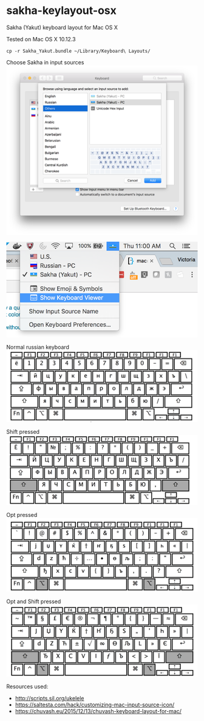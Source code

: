 # sakha-keylayout-osx
Sakha (Yakut) keyboard layout for Mac OS X

Tested on Mac OS X 10.12.3

```
cp -r Sakha_Yakut.bundle ~/Library/Keyboard\ Layouts/
```

Choose Sakha in input sources
![image](/readme_images/input_sources.png? "Input Sources")


![image](/readme_images/desktop_view.png? "Icon View")


Normal russian keyboard
![image](/readme_images/normal_cyrillic.png? "Normal Russian Keyboard")


Shift pressed
![image](/readme_images/shift_pressed.png? "Shift pressed")


Opt pressed
![image](/readme_images/opt_pressed.png? "Opt Pressed")

Opt and Shift pressed
![image](/readme_images/opt_shift_pressed.png? "Opt Shift Pressed")


Resources used:
* http://scripts.sil.org/ukelele
* https://saltesta.com/hack/customizing-mac-input-source-icon/
* https://chuvash.eu/2015/12/13/chuvash-keyboard-layout-for-mac/ 
